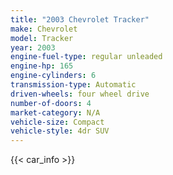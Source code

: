 ```yaml
---
title: "2003 Chevrolet Tracker"
make: Chevrolet
model: Tracker
year: 2003
engine-fuel-type: regular unleaded
engine-hp: 165
engine-cylinders: 6
transmission-type: Automatic
driven-wheels: four wheel drive
number-of-doors: 4
market-category: N/A
vehicle-size: Compact
vehicle-style: 4dr SUV
---
```


{{< car_info >}}
